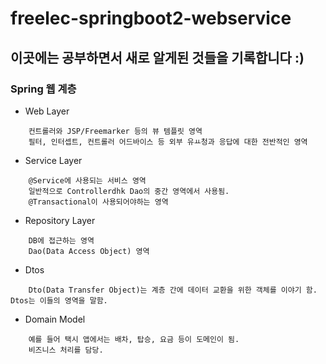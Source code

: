 # freelec-springboot2-webservice

## 이곳에는 공부하면서 새로 알게된 것들을 기록합니다 :)

### Spring 웹 계층

- Web Layer
```
    컨트롤러와 JSP/Freemarker 등의 뷰 템플릿 영역
    필터, 인터셉트, 컨트롤러 어드바이스 등 외부 유ㅛ청과 응답에 대한 전반적인 영역
```

- Service Layer
```
    @Service에 사용되는 서비스 영역
    일반적으로 Controllerdhk Dao의 중간 영역에서 사용됨.
    @Transactional이 사용되어야하는 영역 
```

- Repository Layer
```
    DB에 접근하는 영역
    Dao(Data Access Object) 영역
```

- Dtos
```
    Dto(Data Transfer Object)는 계층 간에 데이터 교환을 위한 객체를 이야기 함. Dtos는 이들의 영역을 말함.
```

- Domain Model
```
    예를 들어 택시 앱에서는 배차, 탑승, 요금 등이 도메인이 됨.
    비즈니스 처리를 담당.
```

